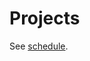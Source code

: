 # Projects

See [schedule](index.md#schedule).

<!-- redirect is configured at https://app.readthedocs.org/dashboard/computing-in-context/redirects/ -->
